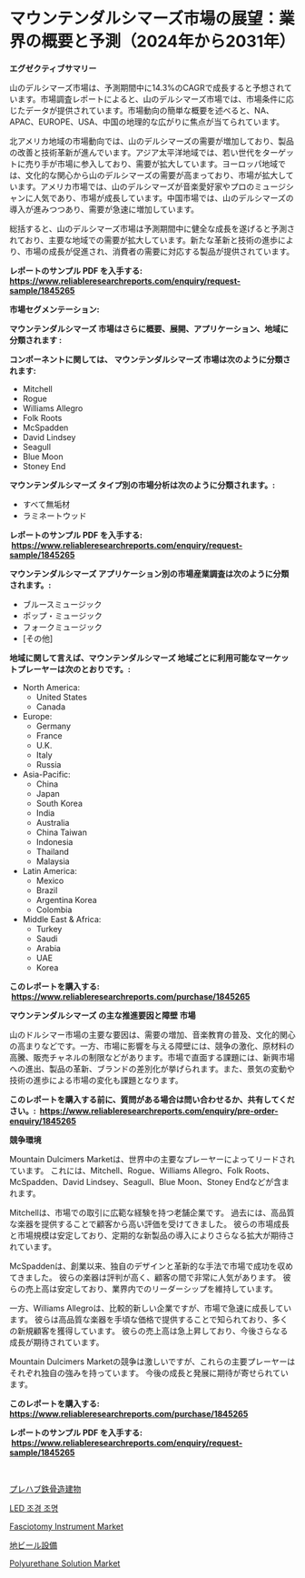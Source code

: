 <p><h1>マウンテンダルシマーズ市場の展望：業界の概要と予測（2024年から2031年）</h1></p><p><strong>エグゼクティブサマリー</strong></p>
<p><p>山のデルシマーズ市場は、予測期間中に14.3%のCAGRで成長すると予想されています。市場調査レポートによると、山のデルシマーズ市場では、市場条件に応じたデータが提供されています。市場動向の簡単な概要を述べると、NA、APAC、EUROPE、USA、中国の地理的な広がりに焦点が当てられています。</p><p>北アメリカ地域の市場動向では、山のデルシマーズの需要が増加しており、製品の改善と技術革新が進んでいます。アジア太平洋地域では、若い世代をターゲットに売り手が市場に参入しており、需要が拡大しています。ヨーロッパ地域では、文化的な関心から山のデルシマーズの需要が高まっており、市場が拡大しています。アメリカ市場では、山のデルシマーズが音楽愛好家やプロのミュージシャンに人気であり、市場が成長しています。中国市場では、山のデルシマーズの導入が進みつつあり、需要が急速に増加しています。</p><p>総括すると、山のデルシマーズ市場は予測期間中に健全な成長を遂げると予測されており、主要な地域での需要が拡大しています。新たな革新と技術の進歩により、市場の成長が促進され、消費者の需要に対応する製品が提供されています。</p></p>
<p><strong>レポートのサンプル PDF を入手する: <a href="https://www.reliableresearchreports.com/enquiry/request-sample/1845265">https://www.reliableresearchreports.com/enquiry/request-sample/1845265</a></strong></p>
<p><strong>市場セグメンテーション:</strong></p>
<p><strong> マウンテンダルシマーズ 市場はさらに概要、展開、アプリケーション、地域に分類されます :</strong></p>
<p><strong>コンポーネントに関しては、 マウンテンダルシマーズ 市場は次のように分類されます: &nbsp;</strong></p>
<p><ul><li>Mitchell</li><li>Rogue</li><li>Williams Allegro</li><li>Folk Roots</li><li>McSpadden</li><li>David Lindsey</li><li>Seagull</li><li>Blue Moon</li><li>Stoney End</li></ul></p>
<p><strong> マウンテンダルシマーズ タイプ別の市場分析は次のように分類されます。:</strong></p>
<p><ul><li>すべて無垢材</li><li>ラミネートウッド</li></ul></p>
<p><strong>レポートのサンプル PDF を入手する: &nbsp;<a href="https://www.reliableresearchreports.com/enquiry/request-sample/1845265">https://www.reliableresearchreports.com/enquiry/request-sample/1845265</a></strong></p>
<p><strong> マウンテンダルシマーズ アプリケーション別の市場産業調査は次のように分類されます。:</strong></p>
<p><ul><li>ブルースミュージック</li><li>ポップ・ミュージック</li><li>フォークミュージック</li><li>[その他]</li></ul></p>
<p><strong>地域に関して言えば、マウンテンダルシマーズ 地域ごとに利用可能なマーケットプレーヤーは次のとおりです。:</strong></p>
<p><ul>
    <li>
        North America:
        <ul>
            <li>United States</li>
            <li>Canada</li>
        </ul>
    </li>
    <li>
        Europe:
        <ul>
            <li>Germany</li>
            <li>France</li>
            <li>U.K.</li>
            <li>Italy</li>
            <li>Russia</li>
        </ul>
    </li>
    <li>
        Asia-Pacific:
        <ul>
            <li>China</li>
            <li>Japan</li>
            <li>South Korea</li>
            <li>India</li>
            <li>Australia</li>
            <li>China Taiwan</li>
            <li>Indonesia</li>
            <li>Thailand</li>
            <li>Malaysia</li>
        </ul>
    </li>
    <li>
        Latin America:
        <ul>
            <li>Mexico</li>
            <li>Brazil</li>
            <li>Argentina Korea</li>
            <li>Colombia</li>
        </ul>
    </li>
    <li>
        Middle East & Africa:
        <ul>
            <li>Turkey</li>
            <li>Saudi</li>
            <li>Arabia</li>
            <li>UAE</li>
            <li>Korea</li>
        </ul>
    </li>
    </ul></p>
<p><strong>このレポートを購入する: &nbsp;<a href="https://www.reliableresearchreports.com/purchase/1845265">https://www.reliableresearchreports.com/purchase/1845265</a></strong></p>
<p><strong>マウンテンダルシマーズ の主な推進要因と障壁 市場</strong></p>
<p><p>山のドルシマー市場の主要な要因は、需要の増加、音楽教育の普及、文化的関心の高まりなどです。一方、市場に影響を与える障壁には、競争の激化、原材料の高騰、販売チャネルの制限などがあります。市場で直面する課題には、新興市場への進出、製品の革新、ブランドの差別化が挙げられます。また、景気の変動や技術の進歩による市場の変化も課題となります。</p></p>
<p><strong>このレポートを購入する前に、質問がある場合は問い合わせるか、共有してください。:&nbsp; <a href="https://www.reliableresearchreports.com/enquiry/pre-order-enquiry/1845265">https://www.reliableresearchreports.com/enquiry/pre-order-enquiry/1845265</a></strong></p>
<p><strong>競争環境</strong></p>
<p><p>Mountain Dulcimers Marketは、世界中の主要なプレーヤーによってリードされています。 これには、Mitchell、Rogue、Williams Allegro、Folk Roots、McSpadden、David Lindsey、Seagull、Blue Moon、Stoney Endなどが含まれます。</p><p>Mitchellは、市場での取引に広範な経験を持つ老舗企業です。 過去には、高品質な楽器を提供することで顧客から高い評価を受けてきました。 彼らの市場成長と市場規模は安定しており、定期的な新製品の導入によりさらなる拡大が期待されています。</p><p>McSpaddenは、創業以来、独自のデザインと革新的な手法で市場で成功を収めてきました。 彼らの楽器は評判が高く、顧客の間で非常に人気があります。 彼らの売上高は安定しており、業界内でのリーダーシップを維持しています。</p><p>一方、Williams Allegroは、比較的新しい企業ですが、市場で急速に成長しています。 彼らは高品質な楽器を手頃な価格で提供することで知られており、多くの新規顧客を獲得しています。 彼らの売上高は急上昇しており、今後さらなる成長が期待されています。</p><p>Mountain Dulcimers Marketの競争は激しいですが、これらの主要プレーヤーはそれぞれ独自の強みを持っています。 今後の成長と発展に期待が寄せられています。</p></p>
<p><strong>このレポートを購入する: &nbsp; <a href="https://www.reliableresearchreports.com/purchase/1845265">https://www.reliableresearchreports.com/purchase/1845265</a></strong></p>
<p><strong>レポートのサンプル PDF を入手する: &nbsp;<a href="https://www.reliableresearchreports.com/enquiry/request-sample/1845265">https://www.reliableresearchreports.com/enquiry/request-sample/1845265</a></strong><strong></strong></p>
<p>&nbsp;</p>
<p><p><a href="https://medium.com/@marakoelpin2023/%E3%83%97%E3%83%AC%E3%82%AD%E3%83%A3%E3%82%B9%E3%83%88%E9%8B%BC%E5%BB%BA%E7%AF%89%E5%B8%82%E5%A0%B4%E3%81%AE%E5%8B%95%E5%90%91%E3%81%A8%E5%B8%82%E5%A0%B4%E5%88%86%E6%9E%90%E3%81%AF-2024%E5%B9%B4%E3%81%8B%E3%82%892031%E5%B9%B4%E3%81%BE%E3%81%A7%E3%81%AE%E4%BA%88%E6%B8%AC%E3%81%95%E3%82%8C%E3%81%A6%E3%81%84%E3%81%BE%E3%81%99-031d31f55c8a">プレハブ鉄骨造建物</a></p><p><a href="https://github.com/vdhdwjyp90142/Market-Research-Report-List-1/blob/main/3156359186146.md">LED 조경 조명</a></p><p><a href="https://github.com/lbird53714/Market-Research-Report-List-3/blob/main/fasciotomy-instrument-market.md">Fasciotomy Instrument Market</a></p><p><a href="https://github.com/sghwr779811674/Market-Research-Report-List-1/blob/main/6630538186241.md">地ビール設備</a></p><p><a href="https://view.publitas.com/reportprime-1/polyurethane-solution-market-offers-provide-insightful-data-for-the-time-period-from-2024-to-2031-and-also-provide-analysis-based-on-application-type-and-region/">Polyurethane Solution Market</a></p></p>